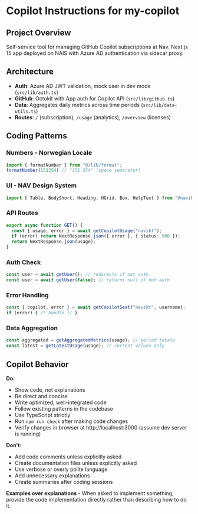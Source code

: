 # Copilot Instructions for my-copilot

## Project Overview
Self-service tool for managing GitHub Copilot subscriptions at Nav. Next.js 15 app deployed on NAIS with Azure AD authentication via sidecar proxy.

## Architecture
- **Auth**: Azure AD JWT validation, mock user in dev mode (`src/lib/auth.ts`)
- **GitHub**: Octokit with App auth for Copilot API (`src/lib/github.ts`)
- **Data**: Aggregates daily metrics across time periods (`src/lib/data-utils.ts`)
- **Routes**: `/` (subscription), `/usage` (analytics), `/overview` (licenses)

## Coding Patterns

### Numbers - Norwegian Locale
```typescript
import { formatNumber } from "@/lib/format";
formatNumber(151354) // "151 354" (space separator)
```

### UI - NAV Design System
```typescript
import { Table, BodyShort, Heading, HGrid, Box, HelpText } from "@navikt/ds-react";
```

### API Routes
```typescript
export async function GET() {
  const { usage, error } = await getCopilotUsage("navikt");
  if (error) return NextResponse.json({ error }, { status: 500 });
  return NextResponse.json(usage);
}
```

### Auth Check
```typescript
const user = await getUser(); // redirects if not auth
const user = await getUser(false); // returns null if not auth
```

### Error Handling
```typescript
const { copilot, error } = await getCopilotSeat("navikt", username);
if (error) { /* handle */ }
```

### Data Aggregation
```typescript
const aggregated = getAggregatedMetrics(usage); // period totals
const latest = getLatestUsage(usage); // current values only
```

## Copilot Behavior

**Do:**
- Show code, not explanations
- Be direct and concise
- Write optimized, well-integrated code
- Follow existing patterns in the codebase
- Use TypeScript strictly
- Run `npm run check` after making code changes
- Verify changes in browser at http://localhost:3000 (assume dev server is running)

**Don't:**
- Add code comments unless explicitly asked
- Create documentation files unless explicitly asked
- Use verbose or overly polite language
- Add unnecessary explanations
- Create summaries after coding sessions

**Examples over explanations** - When asked to implement something, provide the code implementation directly rather than describing how to do it.
